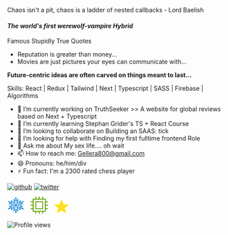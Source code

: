 Chaos isn't a pit, chaos is a ladder of nested callbacks - Lord Baelish

#### *The world's first werewolf-vampire Hybrid* 



Famous Stupidly True Quotes
- Reputation is greater than money...
- Movies are just pictures your eyes can communicate with...

**Future-centric ideas are often carved on things meant to last...**


Skills: React | Redux | Tailwind | Next | Typescript | SASS | Firebase | Algorithms

- 🔭 I’m currently working on TruthSeeker >> A website for global reviews based on Next + Typescript 
- 🌱 I’m currently learning Stephan Grider's TS + React Course 
- 👯 I’m looking to collaborate on Building an SAAS: tick 
- 🤔 I’m looking for help with Finding my first fulltime frontend Role 
- 💬 Ask me about My sex life.... oh wait  
- 📫 How to reach me: Gellera800@gmail.com 
- 😄 Pronouns: he/him/div 
- ⚡ Fun fact: I'm a 2300 rated chess player 


[<img src='https://cdn.jsdelivr.net/npm/simple-icons@3.0.1/icons/github.svg' alt='github' height='40'>](https://github.com/Geller99)  [<img src='https://cdn.jsdelivr.net/npm/simple-icons@3.0.1/icons/twitter.svg' alt='twitter' height='40'>](https://twitter.com/Elixir_js)  

<a href='https://archiveprogram.github.com/'><img src='https://raw.githubusercontent.com/acervenky/animated-github-badges/master/assets/acbadge.gif' width='40' height='40'></a> <a href='https://docs.github.com/en/developers'><img src='https://raw.githubusercontent.com/acervenky/animated-github-badges/master/assets/devbadge.gif' width='40' height='40'></a> <a href='https://stars.github.com/'><img src='https://raw.githubusercontent.com/acervenky/animated-github-badges/master/assets/starbadge.gif' width='35' height='35'></a> 

![Profile views](https://gpvc.arturio.dev/Geller99)  
